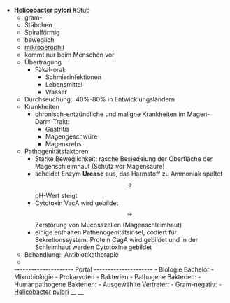 -  __Helicobacter pylori__  #Stub
    - gram-
    - Stäbchen
    - Spiralförmig
    - beweglich
    - [mikroaerophil](mikroaerophil.md)
    - kommt nur beim Menschen vor
    - Übertragung
        - Fäkal-oral:
            - Schmierinfektionen
            - Lebensmittel
            - Wasser
    - Durchseuchung:: 40%-80% in Entwicklungsländern
    - Krankheiten
        - chronisch-entzündliche und maligne Krankheiten im Magen-Darm-Trakt:
            - Gastritis
            - Magengeschwüre
            - Magenkrebs
    - Pathogenitätsfaktoren
        - Starke Beweglichkeit: rasche Besiedelung der Oberfläche der Magenschleimhaut (Schutz vor Magensäure)
        - scheidet Enzym  __Urease__  aus, das Harmstoff zu Ammoniak spaltet $$ \rightarrow $$ pH-Wert steigt
        - Cytotoxin VacA wird gebildet $$ \rightarrow $$ Zerstörung von Mucosazellen (Magenschleimhaut)
        - einige enthalten Pathenogenitätsinsel, codiert für Sekretionssystem: Protein CagA wird gebildet und in der Schleimhaut werden Cytotoxine gebildet
    - Behandlung:: Antibiotikatherapie
    - 
    --------------------- Portal ---------------------
        - Biologie Bachelor
            - Mikrobiologie
                - Prokaryoten
                    - Bakterien
                        - Pathogene Bakterien:
                            - Humanpathogene Bakterien:
                                - Ausgewählte Vertreter: 
                                    - Gram-negativ:
                                        - [Helicobacter pylori](%F0%9F%93%82Unfertiges/Mikrobiologie/Helicobacter-pylori.md) __ __ 
